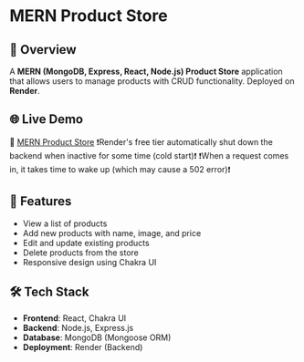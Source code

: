 # MERN Product Store
## 📌 Overview
A **MERN (MongoDB, Express, React, Node.js) Product Store** application that allows users to manage products with CRUD functionality. Deployed on **Render**.

## 🌐 Live Demo  
🔗 [MERN Product Store](https://mern-product-store-8o69.onrender.com/)
❗Render's free tier automatically shut down the backend when inactive for some time (cold start)❗
❗When a request comes in, it takes time to wake up (which may cause a 502 error)❗

## 🚀 Features 
- View a list of products
- Add new products with name, image, and price
- Edit and update existing products
- Delete products from the store
- Responsive design using Chakra UI  

## 🛠️ Tech Stack  
- **Frontend**: React, Chakra UI  
- **Backend**: Node.js, Express.js
- **Database**: MongoDB (Mongoose ORM)  
- **Deployment**: Render (Backend)
